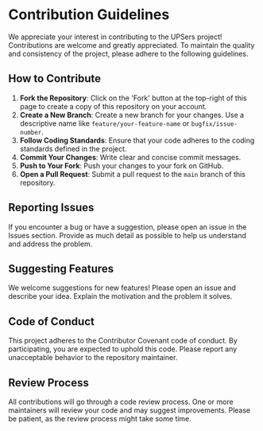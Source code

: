 # Contribution Guidelines

We appreciate your interest in contributing to the UPSers project! Contributions are welcome and greatly appreciated. To maintain the quality and consistency of the project, please adhere to the following guidelines.

## How to Contribute

1. **Fork the Repository**: Click on the 'Fork' button at the top-right of this page to create a copy of this repository on your account.
2. **Create a New Branch**: Create a new branch for your changes. Use a descriptive name like `feature/your-feature-name` or `bugfix/issue-number`.
3. **Follow Coding Standards**: Ensure that your code adheres to the coding standards defined in the project.
4. **Commit Your Changes**: Write clear and concise commit messages.
5. **Push to Your Fork**: Push your changes to your fork on GitHub.
6. **Open a Pull Request**: Submit a pull request to the `main` branch of this repository.

## Reporting Issues

If you encounter a bug or have a suggestion, please open an issue in the Issues section. Provide as much detail as possible to help us understand and address the problem.

## Suggesting Features

We welcome suggestions for new features! Please open an issue and describe your idea. Explain the motivation and the problem it solves.

## Code of Conduct

This project adheres to the Contributor Covenant code of conduct. By participating, you are expected to uphold this code. Please report any unacceptable behavior to the repository maintainer.

## Review Process

All contributions will go through a code review process. One or more maintainers will review your code and may suggest improvements. Please be patient, as the review process might take some time.
